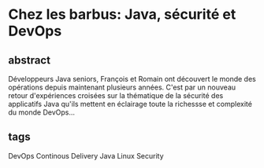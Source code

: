 Chez les barbus: Java, sécurité et DevOps
=========================================

abstract
--------

Développeurs Java seniors, François et Romain ont découvert le monde des opérations depuis
maintenant plusieurs années. C'est par un nouveau retour d'expériences croisées sur la thématique de
la sécurité des applicatifs Java qu'ils mettent en éclairage toute la richessse et complexité du
monde DevOps...

tags
----

DevOps
Continous Delivery
Java
Linux
Security
